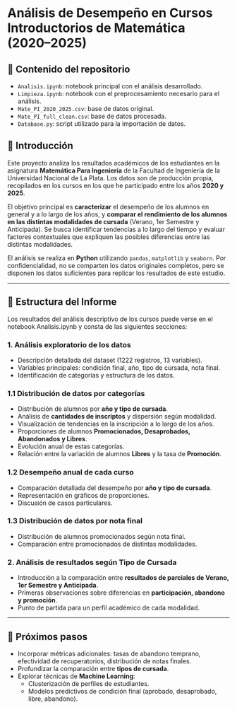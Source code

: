 #  Análisis de Desempeño en Cursos Introductorios de Matemática (2020–2025)

## 📂 Contenido del repositorio
- `Analisis.ipynb`: notebook principal con el análisis desarrollado.
- `Limpieza.ipynb`: notebook con el preprocesamiento necesario para el análisis.
- `Mate_PI_2020_2025.csv`: base de datos original.
- `Mate_PI_full_clean.csv`: base de datos procesada.
- `Database.py`: script utilizado para la importación de datos.

## 🎯 Introducción
Este proyecto analiza los resultados académicos de los estudiantes en la asignatura **Matemática Para Ingeniería** de la Facultad de Ingeniería de la Universidad Nacional de La Plata. Los datos son de producción propia, recopilados en los cursos en los que he participado entre los años **2020 y 2025**.  

El objetivo principal es **caracterizar** el desempeño de los alumnos en general y a lo largo de los años, y **comparar el rendimiento de los alumnos en las distintas modalidades de cursada** (Verano, 1er Semestre y Anticipada). Se busca identificar tendencias a lo largo del tiempo y evaluar factores contextuales que expliquen las posibles diferencias entre las distintas modalidades.  

El análisis se realiza en **Python** utilizando `pandas`, `matplotlib` y `seaborn`. Por confidencialidad, no se comparten los datos originales completos, pero se disponen los datos suficientes para replicar los resultados de este estudio.

---

## 📑 Estructura del Informe

Los resultados del análisis descriptivo de los cursos puede verse en el notebook Analisis.ipynb y consta de las siguientes secciones:

### 1. Análisis exploratorio de los datos
- Descripción detallada del dataset (1222 registros, 13 variables).
- Variables principales: condición final, año, tipo de cursada, nota final.
- Identificación de categorías y estructura de los datos.

### 1.1 Distribución de datos por categorías
- Distribución de alumnos por **año y tipo de cursada**.
- Análisis de **cantidades de inscriptos** y dispersión según modalidad.
- Visualización de tendencias en la inscripción a lo largo de los años.
- Proporciones de alumnos **Promocionados, Desaprobados, Abandonados y Libres**.
- Evolución anual de estas categorías.
- Relación entre la variación de alumnos **Libres** y la tasa de **Promoción**.

### 1.2 Desempeño anual de cada curso
- Comparación detallada del desempeño por **año y tipo de cursada**.
- Representación en gráficos de proporciones.
- Discusión de casos particulares.

### 1.3 Distribución de datos por nota final
- Distribución de alumnos promocionados según nota final.
- Comparación entre promocionados de distintas modalidades.

### 2. Análisis de resultados según Tipo de Cursada
- Introducción a la comparación entre **resultados de parciales de Verano, 1er Semestre y Anticipada**.
- Primeras observaciones sobre diferencias en **participación, abandono y promoción**.
- Punto de partida para un perfil académico de cada modalidad.

---

## 🚀 Próximos pasos
- Incorporar métricas adicionales: tasas de abandono temprano, efectividad de recuperatorios, distribución de notas finales.
- Profundizar la comparación entre **tipos de cursada**.
- Explorar técnicas de **Machine Learning**:
  - Clusterización de perfiles de estudiantes.
  - Modelos predictivos de condición final (aprobado, desaprobado, libre, abandono).
